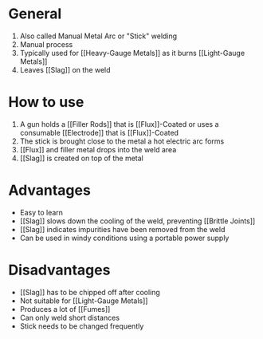 # General
1. Also called Manual Metal Arc or "Stick" welding
2. Manual process
3. Typically used for [[Heavy-Gauge Metals]] as it burns [[Light-Gauge Metals]]
4. Leaves [[Slag]] on the weld

# How to use
1. A gun holds a [[Filler Rods]] that is [[Flux]]-Coated or uses a consumable [[Electrode]] that is [[Flux]]-Coated
2. The stick is brought close to the metal a hot electric arc forms
3. [[Flux]] and filler metal drops into the weld area
4. [[Slag]] is created on top of the metal

# Advantages
- Easy to learn 
- [[Slag]] slows down the cooling of the weld, preventing [[Brittle Joints]]
- [[Slag]] indicates impurities have been removed from the weld
- Can be used in windy conditions using a portable power supply

# Disadvantages
- [[Slag]] has to be chipped off after cooling
- Not suitable for [[Light-Gauge Metals]]
- Produces a lot of [[Fumes]]
- Can only weld short distances
- Stick needs to be changed frequently